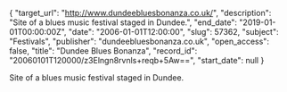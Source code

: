 {
  "target_url": "http://www.dundeebluesbonanza.co.uk/", 
  "description": "Site of a blues music festival staged in Dundee.", 
  "end_date": "2019-01-01T00:00:00Z", 
  "date": "2006-01-01T12:00:00", 
  "slug": 57362, 
  "subject": "Festivals", 
  "publisher": "dundeebluesbonanza.co.uk", 
  "open_access": false, 
  "title": "Dundee Blues Bonanza", 
  "record_id": "20060101T120000/z3Elngn8rvnls+reqb+5Aw==", 
  "start_date": null
}

Site of a blues music festival staged in Dundee.